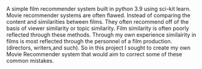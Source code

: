 A simple film recommender system built in python 3.9 using sci-kit learn. 
Movie recommender systems are often flawed. Instead of comparing the content and similarities between films. They often recommend off of the basis of viewer similarity or topic similarity. Film similarity is often poorly reflected through these methods. Through my own experience similairity in films is most reflected through the personnel of a film production. (directors, writers,and such). So in this project I sought to create my own Movie Recommender system that would aim to correct some of these common mistakes. 
